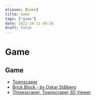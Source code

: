 ```yaml
---
aliases: [Game]
title: Game
tags: ["game"]
date: 2022-10-11 08:36
draft: false
---
```


# Game

## Game

- [Townscaper](https://oskarstalberg.com/Townscaper/)
- [Brick Block - by Oskar Stålberg](https://oskarstalberg.com/game/house/index.html)
- [Threescraper, Townscraper 3D Viewer](https://meliharvey.github.io/threescaper/)
